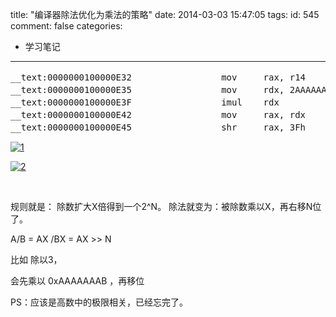 title: "编译器除法优化为乘法的策略"
date: 2014-03-03 15:47:05
tags:
id: 545
comment: false
categories:
  - 学习笔记
---

<pre class="brush:cpp">__text:0000000100000E32                 mov     rax, r14                ;r14为无符号整数。
__text:0000000100000E35                 mov     rdx, 2AAAAAAAAAAAAAABh  ;实际上是除法的r14 / 6
__text:0000000100000E3F                 imul    rdx                     ;乘法,结果高64位到rdx
__text:0000000100000E42                 mov     rax, rdx                ；结果的高64位到rax
__text:0000000100000E45                 shr     rax, 3Fh                ;取结果的高64位</pre>
[![1](http://lpcdma.com/wp-content/uploads/2014/03/1-266x300.gif)](http://lpcdma.com/wp-content/uploads/2014/03/1.gif)

[![2](http://lpcdma.com/wp-content/uploads/2014/03/2-266x300.gif)](http://lpcdma.com/wp-content/uploads/2014/03/2.gif)

&nbsp;

规则就是：
除数扩大X倍得到一个2^N。
除法就变为：被除数乘以X，再右移N位了。

A/B = AX /BX = AX &gt;&gt; N

比如 除以3，

会先乘以 0xAAAAAAAB ，再移位

PS：应该是高数中的极限相关，已经忘完了。

&nbsp;